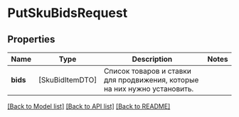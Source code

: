 # PutSkuBidsRequest

## Properties
Name | Type | Description | Notes
------------ | ------------- | ------------- | -------------
**bids** | [SkuBidItemDTO] | Список товаров и ставки для продвижения, которые на них нужно установить. | 

[[Back to Model list]](../README.md#documentation-for-models) [[Back to API list]](../README.md#documentation-for-api-endpoints) [[Back to README]](../README.md)


